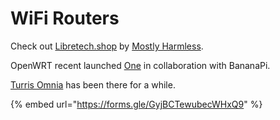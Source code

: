 # WiFi Routers

Check out [Libretech.shop](https://libretech.shop/) by [Mostly Harmless](https://mostlyharmless.io/).&#x20;

OpenWRT recent launched [One](https://openwrt.org/toh/openwrt/one) in collaboration with BananaPi.

[Turris Omnia](https://www.turris.com/en/products/omnia/) has been there for a while.

{% embed url="https://forms.gle/GyjBCTewubecWHxQ9" %}

